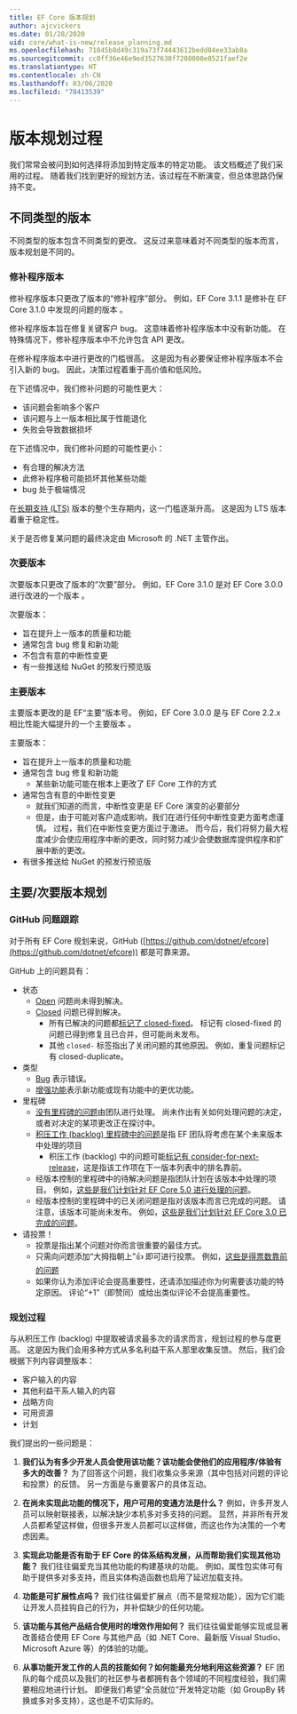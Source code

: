 ```yaml
---
title: EF Core 版本规划
author: ajcvickers
ms.date: 01/28/2020
uid: core/what-is-new/release_planning.md
ms.openlocfilehash: 71045b8d49c319a73f74443612bedd84ee33ab8a
ms.sourcegitcommit: cc0ff36e46e9ed3527638f7208000e8521faef2e
ms.translationtype: HT
ms.contentlocale: zh-CN
ms.lasthandoff: 03/06/2020
ms.locfileid: "78413539"
---
```

# <a name="release-planning-process"></a>版本规划过程

我们常常会被问到如何选择将添加到特定版本的特定功能。
该文档概述了我们采用的过程。
随着我们找到更好的规划方法，该过程在不断演变，但总体思路仍保持不变。

## <a name="different-kinds-of-releases"></a>不同类型的版本

不同类型的版本包含不同类型的更改。
这反过来意味着对不同类型的版本而言，版本规划是不同的。

### <a name="patch-releases"></a>修补程序版本

修补程序版本只更改了版本的“修补程序”部分。
例如，EF Core 3.1.1 是修补在 EF Core 3.1.0 中发现的问题的版本   。

修补程序版本旨在修复关键客户 bug。
这意味着修补程序版本中没有新功能。
在特殊情况下，修补程序版本中不允许包含 API 更改。

在修补程序版本中进行更改的门槛很高。
这是因为有必要保证修补程序版本不会引入新的 bug。
因此，决策过程着重于高价值和低风险。

在下述情况中，我们修补问题的可能性更大：
  * 该问题会影响多个客户
  * 该问题与上一版本相比属于性能退化
  * 失败会导致数据损坏

在下述情况中，我们修补问题的可能性更小：
  * 有合理的解决方法
  * 此修补程序极可能损坏其他某些功能
  * bug 处于极端情况

在[长期支持 (LTS)](https://dotnet.microsoft.com/platform/support/policy/dotnet-core) 版本的整个生存期内，这一门槛逐渐升高。 这是因为 LTS 版本着重于稳定性。

关于是否修复某问题的最终决定由 Microsoft 的 .NET 主管作出。

### <a name="minor-releases"></a>次要版本

次要版本只更改了版本的“次要”部分。
例如，EF Core 3.1.0 是对 EF Core 3.0.0 进行改进的一个版本   。

次要版本：
* 旨在提升上一版本的质量和功能
* 通常包含 bug 修复和新功能
* 不包含有意的中断性变更
* 有一些推送给 NuGet 的预发行预览版

### <a name="major-releases"></a>主要版本

主要版本更改的是 EF“主要”版本号。
例如，EF Core 3.0.0 是与 EF Core 2.2.x 相比性能大幅提升的一个主要版本  。

主要版本：
* 旨在提升上一版本的质量和功能
* 通常包含 bug 修复和新功能
  * 某些新功能可能在根本上更改了 EF Core 工作的方式
* 通常包含有意的中断性变更
  * 就我们知道的而言，中断性变更是 EF Core 演变的必要部分
  * 但是，由于可能对客户造成影响，我们在进行任何中断性变更方面考虑谨慎。 过程，我们在中断性变更方面过于激进。 而今后，我们将努力最大程度减少会使应用程序中断的更改，同时努力减少会使数据库提供程序和扩展中断的更改。
* 有很多推送给 NuGet 的预发行预览版

## <a name="planning-for-majorminor-releases"></a>主要/次要版本规划

### <a name="github-issue-tracking"></a>GitHub 问题跟踪

对于所有 EF Core 规划来说，GitHub ([https://github.com/dotnet/efcore](https://github.com/dotnet/efcore)) 都是可靠来源。

GitHub 上的问题具有：

* 状态
  * [Open](https://github.com/dotnet/efcore/issues) 问题尚未得到解决。
  * [Closed](https://github.com/dotnet/efcore/issues?q=is%3Aissue+is%3Aclosed) 问题已得到解决。
    * 所有已解决的问题都[标记了 closed-fixed](https://github.com/dotnet/efcore/issues?q=is%3Aissue+label%3Aclosed-fixed+is%3Aclosed)。 标记有 closed-fixed 的问题已得到修复且已合并，但可能尚未发布。
    * 其他 `closed-` 标签指出了关闭问题的其他原因。 例如，重复问题标记有 closed-duplicate。
* 类型
  * [Bug](https://github.com/dotnet/efcore/issues?q=is%3Aissue+is%3Aopen+label%3Atype-bug) 表示错误。
  * [增强功能](https://github.com/dotnet/efcore/issues?q=is%3Aissue+is%3Aopen+label%3Atype-enhancement)表示新功能或现有功能中的更优功能。
* 里程碑
  * [没有里程碑的问题](https://github.com/dotnet/efcore/issues?q=is%3Aopen+is%3Aissue+no%3Amilestone)由团队进行处理。 尚未作出有关如何处理问题的决定，或者对决定的某项更改正在探讨中。
  * [积压工作 (backlog) 里程碑中的问题](https://github.com/dotnet/efcore/issues?q=is%3Aopen+is%3Aissue+milestone%3ABacklog)是指 EF 团队将考虑在某个未来版本中处理的项目
    * 积压工作 (backlog) 中的问题可能[标记有 consider-for-next-release](https://github.com/dotnet/efcore/issues?q=is%3Aissue+is%3Aopen+label%3Aconsider-for-next-release)，这是指该工作项在下一版本列表中的排名靠前。
  * 经版本控制的里程碑中的待解决问题是指团队计划在该版本中处理的项目。 例如，[这些是我们计划针对 EF Core 5.0 进行处理的问题](https://github.com/dotnet/efcore/issues?q=is%3Aopen+is%3Aissue+milestone%3A5.0.0)。
  * 经版本控制的里程碑中的已关闭问题是指对该版本而言已完成的问题。 请注意，该版本可能尚未发布。 例如，[这些是我们计划针对 EF Core 3.0 已完成的问题](https://github.com/dotnet/efcore/issues?q=is%3Aissue+milestone%3A3.0.0+is%3Aclosed)。
* 请投票！
  * 投票是指出某个问题对你而言很重要的最佳方式。
  * 只需向问题添加“大拇指朝上”👍 即可进行投票。 例如，[这些是得票数靠前的问题](https://github.com/dotnet/efcore/issues?q=is%3Aissue+is%3Aopen+sort%3Areactions-%2B1-desc)
  * 如果你认为添加评论会提高重要性，还请添加描述你为何需要该功能的特定原因。 评论“+1”（即赞同）或给出类似评论不会提高重要性。

### <a name="the-planning-process"></a>规划过程

与从积压工作 (backlog) 中提取被请求最多次的请求而言，规划过程的参与度更高。
这是因为我们会用多种方式从多名利益干系人那里收集反馈。
然后，我们会根据下列内容调整版本：

* 客户输入的内容
* 其他利益干系人输入的内容
* 战略方向
* 可用资源
* 计划

我们提出的一些问题是：

1. **我们认为有多少开发人员会使用该功能？该功能会使他们的应用程序/体验有多大的改善？** 为了回答这个问题，我们收集众多来源（其中包括对问题的评论和投票）的反馈。 另一方面是与重要客户的具体互动。

2. **在尚未实现此功能的情况下，用户可用的变通方法是什么？** 例如，许多开发人员可以映射联接表，以解决缺少本机多对多支持的问题。 显然，并非所有开发人员都希望这样做，但很多开发人员都可以这样做，而这也作为决策的一个考虑因素。

3. **实现此功能是否有助于 EF Core 的体系结构发展，从而帮助我们实现其他功能？** 我们往往偏爱充当其他功能的构建基块的功能。 例如，属性包实体可有助于提供多对多支持，而且实体构造函数也启用了延迟加载支持。

4. **功能是可扩展性点吗？** 我们往往偏爱扩展点（而不是常规功能），因为它们能让开发人员挂钩自己的行为，并补偿缺少的任何功能。

5. **该功能与其他产品结合使用时的增效作用如何？** 我们往往偏爱能够实现或显著改善结合使用 EF Core 与其他产品（如 .NET Core、最新版 Visual Studio、Microsoft Azure 等）的体验的功能。

6. **从事功能开发工作的人员的技能如何？如何能最充分地利用这些资源？** EF 团队的每个成员以及我们的社区参与者都拥有各个领域的不同程度经验，我们需要相应地进行计划。 即便我们希望“全员就位”开发特定功能（如 GroupBy 转换或多对多支持），这也是不切实际的。
